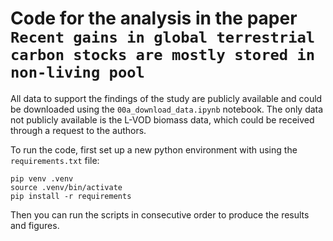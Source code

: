 # Code for the analysis in the paper `Recent gains in global terrestrial carbon stocks are mostly stored in non-living pool`

All data to support the findings of the study are publicly available and could be downloaded using the `00a_download_data.ipynb` notebook. The only data not publicly available is the L-VOD biomass data, which could be received through a request to the authors.

To run the code, first set up a new python environment with using the `requirements.txt` file:


```
pip venv .venv
source .venv/bin/activate
pip install -r requirements
```

Then you can run the scripts in consecutive order to produce the results and figures.